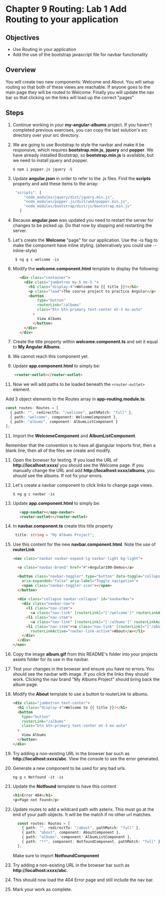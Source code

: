 # Chapter 9 Routing: Lab 1 Add Routing to your application

## Objectives

- Use Routing in your application
- Add the use of the bootstrap javascript file for navbar functionality

## Overview

You will create two new components: Welcome and About. You will setup routing so that both of these views are reachable. If anyone goes to the main page they will be routed to Welcome. Finally you will update the nav bar so that clicking on the links will load up the correct "pages"

## Steps

1. Continue working in your **my-angular-albums** project. If you haven't completed previous exercises, you can copy the last solution's src directory over your src directory.

2. We are going to use Bootstrap to style the navbar and make it be responsive, which requires **bootstrap.min.js**, **jquery** and **popper**. We have already installed Bootstrap, so **bootstrap.min.js** is available, but we need to install jquery and popper. 

   ```console
   $ npm i popper.js jquery -S
   ```

3. Update **angular.json** in order to refer to the .js files. Find the **scripts** property and add these items to the array:

   ```javascript
    "scripts": [
        "node_modules/jquery/dist/jquery.min.js",
        "node_modules/popper.js/dist/umd/popper.min.js",
        "node_modules/bootstrap/dist/js/bootstrap.min.js"
      ]
   ```

4. Because **angular.json** was updated you need to restart the server for changes to be picked up. Do that now by stopping and restarting the server.

5. Let's create the **Welcome** "page" for our application. Use the -is flag to make the component have inline styling. (altenratively you could use --inline-style)

   ```console
    $ ng g c welcome -is
   ```

6. Modify the **welcome.component.html** template to display the following:

   ```html
      <div class="container">
        <div class="jumbotron my-5 mx-5 ">
          <h1 class="display-4">Welcome to {{ title }}!</h1>
          <p class="lead">The course project to practice Angular</p>
          <button
              type="button"
              routerLink="/albums"
              class="btn btn-primary text-center mt-3 mx-auto"
            >
              View Albums
            </button>
        </div>
      </div>
   ```

7. Create the title property within **welcome.component.ts** and set it equal to **My Angular Albums**. 
   
8. We cannot reach this component yet.

9.  Update **app.component.html** to simply be:

   ```html
       <router-outlet></router-outlet>
   ```

11. Now we will add paths to be loaded beneath the `<router-outlet>` element.

   Add 3 object elements to the Routes array in **app-routing.module.ts**:

   ```typescript
   const routes: Routes = [
     { path: "", redirectTo: "/welcome", pathMatch: "full" },
     { path: "welcome", component: WelcomeComponent },
     { path: "albums", component: AlbumListComponent }
   ];
   ```

11. Import the **WelcomeComponent** and **AlbumListComponent**.

   Remember that the convention is to have all @angular imports first, then a blank line, then all of the files we create and modify.

11. Open the browser for testing. If you load the URL of **http://localhost:xxxx/** you should see the Welcome page. If you manually change the URL and add **http://localhost:xxxx/albums**, you should see the albums. If not fix your errors.

12. Let's create a navbar component to click links to change page views.

    ```console
    $ ng g c navbar -is
    ```
 
13. Update **app.component.html** to simply be:

     ```html
        <app-navbar></app-navbar>     
        <router-outlet></router-outlet>
     ```

  
1. In **navbar.component.ts** create this title property

    ```typescript
     title: string = "My Albums Project";
    ```

3. Use this content for the new **navbar.component.html**. Note the use of **routerLink**

    ```html
    <nav class="navbar navbar-expand-lg navbar-light bg-light">

      <a class="navbar-brand" href="#">Angular100-Demos</a>

      <button class="navbar-toggler" type="button" data-toggle="collapse" data-target="#navbarNav" aria-controls="navbarNav"
        aria-expanded="false" aria-label="Toggle navigation">
        <span class="navbar-toggler-icon"></span>
      </button>
      
      <div class="collapse navbar-collapse" id="navbarNav">
        <div class="navbar-nav">
          <li class="nav-item">
            <a class="nav-link" [routerLink]="['/welcome']" routerLinkActive="router-link-active">Home</a></li>
          <li class="nav-item">
            <a class="nav-link" [routerLink]="['/albums']" routerLinkActive="router-link-active">View Albums</a></li>
          <li class="nav-item"><a class="nav-link" [routerLink]="['/about']"
            routerLinkActive="router-link-active">About</a></li>
        </div>
      </div>
    </nav>
    ```

4. Copy the image **album.gif** from this README's folder into your projects assets folder for its use in the navbar.

5. Test your changes in the browser and ensure you have no errors. You should see the navbar with image. If you click the links they should work. Clicking the nav brand "My Albums Project" should bring back the album page.

6. Modify the **About** template to use a button to routerLink to albums.

    ```html
    <div class="jumbotron text-center">
      <h1 class="display-4">Welcome to {{ title }}!</h1>
      <button
        type="button"
        routerLink="/albums"
        class="btn btn-primary text-center mt-3 mx-auto"
      >
        View Albums
      </button>
    </div>
    ```

7. Try adding a non-existing URL in the browser bar such as **http://localhost:xxxx/abc**. View the console to see the error generated.

8. Generate a new component to be used for any bad urls.

    ```console
    ng g c Notfound -it -is
    ```

9. Update the **Notfound** template to have this content

    ```html
    <h1>Error 404</h1>
    <p>Page not found</p>
    ```

10. Update routes to add a wildcard path with asterix. This must go at the end of your path objects. It will be the match if no other url matches.

    ```typescript
      const routes: Routes = [
        { path: "", redirectTo: "/about", pathMatch: "full" },
        { path: "about", component: AboutComponent },
        { path: "albums", component: AlbumListComponent },
        { path: "**", component: NotfoundComponent, pathMatch: "full" }
      ];
    ```

    Make sure to import **NotfoundComponent**

11. Try adding a non-existing URL in the browser bar such as **http://localhost:xxxx/abc**.

12. This should now load the 404 Error page and still include the nav bar.

13. Mark your work as complete. 